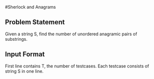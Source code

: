 #Sherlock and Anagrams

Problem Statement
-----------------

Given a string S, find the number of unordered anagramic pairs of substrings.

Input Format
-------------

First line contains T, the number of testcases. Each testcase consists of string S in one line.
